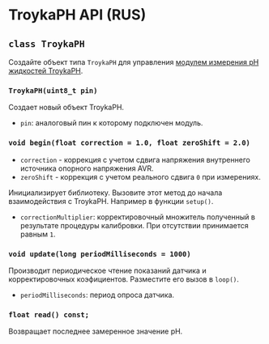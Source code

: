 # TroykaPH API (RUS)

## `class TroykaPH`

Создайте объект типа `TroykaPH` для управления [модулем измерения pH жидкостей TroykaPH](https://amperka.ru/product/troyka-ph-sensor).

### `TroykaPH(uint8_t pin)`

Создает новый объект TroykaPH.

- `pin`: аналоговый пин к которому подключен модуль.

### `void begin(float correction = 1.0, float zeroShift = 2.0)`

- `correction` - коррекция с учетом сдвига напряжения внутреннего источника опорного напряжения AVR.
- `zeroShift` - коррекция с учетом реального сдвига `0` при измерениях.

Инициализирует библиотеку. Вызовите этот метод до начала взаимодействия с TroykaPH. Например в функции `setup()`.

- `correctionMultiplier`: корректировочный множитель полученный в результате процедуры калибровки. При отсутствии принимается равным `1`.

### `void update(long periodMilliseconds = 1000)`

Производит периодическое чтение показаний датчика и корректировочных коэфициентов. Разместите его вызов в `loop()`.

- `periodMilliseconds`: период опроса датчика.

### `float read() const;`

Возвращает последнее замеренное значение pH.
